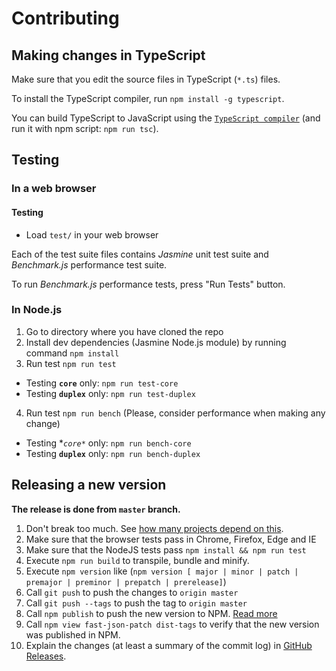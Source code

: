 # Contributing

## Making changes in TypeScript

Make sure that you edit the source files in TypeScript (`*.ts`) files.

To install the TypeScript compiler, run `npm install -g typescript`.

You can build TypeScript to JavaScript using the [`TypeScript compiler`](https://www.typescriptlang.org/docs/tutorial.html)
(and run it with npm script: `npm run tsc`).

## Testing

### In a web browser

#### Testing

 - Load `test/` in your web browser

Each of the test suite files contains *Jasmine* unit test suite and *Benchmark.js* performance test suite.

To run *Benchmark.js* performance tests, press "Run Tests" button.

### In Node.js

1. Go to directory where you have cloned the repo
2. Install dev dependencies (Jasmine Node.js module) by running command `npm install`
3. Run test `npm run test`
 - Testing **`core`** only: `npm run test-core`
 - Testing **`duplex`** only: `npm run test-duplex`
4. Run test `npm run bench` (Please, consider performance when making any change)
 - Testing **`core*`* only: `npm run bench-core`
 - Testing **`duplex`** only: `npm run bench-duplex`


## Releasing a new version

**The release is done from `master` branch.**

1. Don't break too much. See [how many projects depend on this](https://www.npmjs.com/browse/depended/fast-json-patch).
2. Make sure that the browser tests pass in Chrome, Firefox, Edge and IE
3. Make sure that the NodeJS tests pass `npm install && npm run test`
4. Execute `npm run build` to transpile, bundle and minify.
5. Execute `npm version` like (`npm version [ major | minor | patch | premajor | preminor | prepatch | prerelease]`)
6. Call `git push` to push the changes to `origin master`
7. Call `git push --tags` to push the tag to `origin master`
8. Call `npm publish` to push the new version to NPM. [Read more](https://docs.npmjs.com/getting-started/publishing-npm-packages)
9. Call `npm view fast-json-patch dist-tags` to verify that the new version was published in NPM.
10. Explain the changes (at least a summary of the commit log) in [GitHub Releases](https://github.com/Starcounter-Jack/JSON-Patch/releases).
